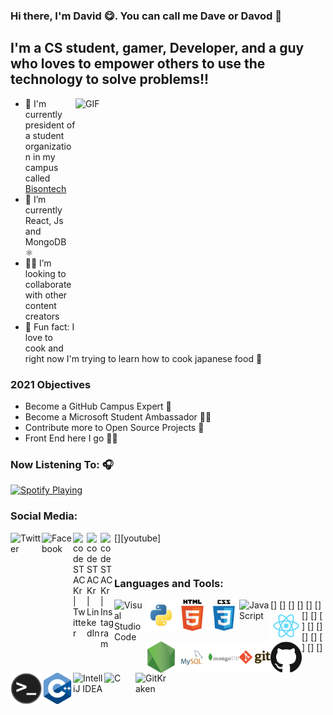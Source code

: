 ### Hi there, I'm David 😋. You can call me Dave or Davod 👋

## I'm a CS student, gamer, Developer, and a guy who loves to empower others to use the technology to solve problems!!

<img align="right" alt="GIF" src="https://media4.giphy.com/media/LmNwrBhejkK9EFP504/200.gif" width="400" height="400" />

- 🔭 I'm currently president of a student organization in my campus called [Bisontech]
- 🌱 I’m currently React, Js and MongoDB ⚛
- 👩‍🏫 I’m looking to collaborate with other content creators
- 🤠 Fun fact: I love to cook and right now I'm trying to learn how to cook japanese food 🍜

### 2021 Objectives

- Become a GitHub Campus Expert 💪
- Become a Microsoft Student Ambassador 🐱‍💻
- Contribute more to  Open Source Projects 🐧
- Front End here I go 🐱‍👓

### Now Listening To: 🎧

[<img src="https://novatorem-black-beta.vercel.app/api/spotify.py" alt="Spotify Playing" width="350" />](https://open.spotify.com/user/12165145036?si=5YUK8ImaTHCR8NiBP7MMJQ)

### Social Media:

[<img align="left" alt="Twitter" width="50px" src="https://raw.githubusercontent.com/iconic/open-iconic/master/svg/Twitter.svg" />][Twitter]
[<img align="left" alt="Facebook" width="50px" src="https://cdn.jsdelivr.net/npm/simple-icons@v3/icons/youtube.svg" />][youtube]
[<img align="left" alt="codeSTACKr | Twitter" width="22px" src="https://cdn.jsdelivr.net/npm/simple-icons@v3/icons/twitter.svg" />][twitter]
[<img align="left" alt="codeSTACKr | LinkedIn" width="22px" src="https://cdn.jsdelivr.net/npm/simple-icons@v3/icons/linkedin.svg" />][linkedin]
[<img align="left" alt="codeSTACKr | Instagram" width="22px" src="https://cdn.jsdelivr.net/npm/simple-icons@v3/icons/instagram.svg" />][instagram]

<br />

### Languages and Tools:

[<img align="left" alt="Visual Studio Code" width="50px"  src="https://user-images.githubusercontent.com/674621/71187801-14e60a80-2280-11ea-94c9-e56576f76baf.png"/>]
[<img align="left" alt="Python" width="50px"  src="https://raw.githubusercontent.com/github/explore/80688e429a7d4ef2fca1e82350fe8e3517d3494d/topics/python/python.png"/>]
[<img align="left" alt="HTML5" width="50px" src="https://raw.githubusercontent.com/github/explore/80688e429a7d4ef2fca1e82350fe8e3517d3494d/topics/html/html.png" />]
[<img align="left" alt="CSS3" width="50px" src="https://raw.githubusercontent.com/github/explore/80688e429a7d4ef2fca1e82350fe8e3517d3494d/topics/css/css.png" />]
[<img align="left" alt="JavaScript" width="50px" src="https://upload.wikimedia.org/wikipedia/commons/thumb/9/99/Unofficial_JavaScript_logo_2.svg/480px-Unofficial_JavaScript_logo_2.svg.png" />]
[<img align="left" alt="React" width="50px" src="https://raw.githubusercontent.com/github/explore/80688e429a7d4ef2fca1e82350fe8e3517d3494d/topics/react/react.png" />]
[<img align="left" alt="Node.js" width="50px" src="https://raw.githubusercontent.com/github/explore/80688e429a7d4ef2fca1e82350fe8e3517d3494d/topics/nodejs/nodejs.png" />]
[<img align="left" alt="MySQL" width="50px" src="https://raw.githubusercontent.com/github/explore/80688e429a7d4ef2fca1e82350fe8e3517d3494d/topics/mysql/mysql.png" />]
[<img align="left" alt="MongoDB" width="50px" src="https://raw.githubusercontent.com/github/explore/80688e429a7d4ef2fca1e82350fe8e3517d3494d/topics/mongodb/mongodb.png" />]
[<img align="left" alt="Git" width="50px" src="https://raw.githubusercontent.com/github/explore/80688e429a7d4ef2fca1e82350fe8e3517d3494d/topics/git/git.png" />]
[<img align="left" alt="GitHub" width="50px" src="https://raw.githubusercontent.com/github/explore/78df643247d429f6cc873026c0622819ad797942/topics/github/github.png" />]
[<img align="left" alt="Terminal" width="50px" src="https://raw.githubusercontent.com/github/explore/80688e429a7d4ef2fca1e82350fe8e3517d3494d/topics/terminal/terminal.png" />]
[<img align="left" alt="C++" width="50px" src="https://raw.githubusercontent.com/github/explore/80688e429a7d4ef2fca1e82350fe8e3517d3494d/topics/cpp/cpp.png" />]
[<img align="left" alt="IntelliJ IDEA" width="50px" src="https://static.javatpoint.com/intellij-idea/images/intellij-idea-tutorial.png"/>]
[<img align="left" alt="C" width="50px" src="https://cdn.iconscout.com/icon/free/png-512/c-programming-569564.png"/>]
[<img align="left" alt="GitKraken" width="50px" src="https://user-images.githubusercontent.com/17736615/30980083-f7f8a860-a43c-11e7-939e-f6717a2210fe.png"/>]

<br />
<br />
<br />

[Bisontech]: https://www.facebook.com/bisontech1
[twitter]: https://twitter.com/DavidLazaroFern
[instagram]: https://www.instagram.com/davidlazarof/
[linkedin]: https://www.linkedin.com/in/david-lazaro-135175168/